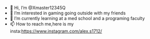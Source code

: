 - 👋 Hi, I’m @Xmaster12345Q
- 👀 I’m interested in gaming going outside with my friends
- 🌱 I’m currently learning at a med school and a programing faculty
- 📫 How to reach me,here is my insta:https://www.instagram.com/alex.s1712/

<!---
Xmaster12345Q/Xmaster12345Q is a ✨ special ✨ repository because its `README.md` (this file) appears on your GitHub profile.
You can click the Preview link to take a look at your changes.
--->
